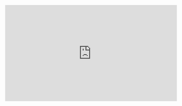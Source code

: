 <iframe width="560" height="315" src="https://www.youtube.com/embed/HEQcQm21DlY" frameborder="0" allow="accelerometer; autoplay; clipboard-write; encrypted-media; gyroscope; picture-in-picture" allowfullscreen></iframe>